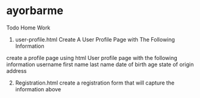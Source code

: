 # ayorbarme

Todo Home Work

1. user-profile.html
Create A User Profile Page with The Following Information 

create a profile page using html
User profile page with the following information 
username
first name
last name
date of birth 
age 
state of origin
address


2. Registration.html
create a registration form that will capture the information above
